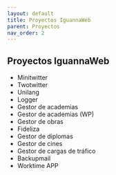 ```yaml
---
layout: default
title: Proyectos IguannaWeb
parent: Proyectos
nav_order: 2
---
```


## Proyectos IguannaWeb
- Minitwitter
- Twotwitter
- Unilang
- Logger
- Gestor de academias
- Gestor de academias (WP)
- Gestor de obras
- Fideliza
- Gestor de diplomas
- Gestor de cines
- Gestor de cargas de tráfico
- Backupmail
- Worktime APP
